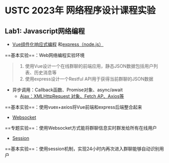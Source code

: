 # USTC 2023年 网络程序设计课程实验

## Lab1: Javascript网络编程
* [Vue组件化响应式编程](https://shimo.im/docs/tgpVdc3hvYXtV9dJ) 和[express（node.js）](https://shimo.im/docs/chpvJHjp8cCxCWkX/) 

==基本实验==：Web网络编程实验环境

> 1. 使用Vue设计一个在线群聊的前端应用，静态JSON数据包括用户列表、历史消息等
> 2. 使用express设计一个Restful API用于获得当前群聊的JSON数据

* 异步调用：Callback函数、Promise对象、async/await
  * [Ajax：XMLHttpRequest 对象、Fetch AP、Axios等]( https://shimo.im/docs/Q6krXW3QrD8jPp3C)

==基本实验==：使用vuex+axios将Vue前端和express后端整合起来

* [Websocket](https://shimo.im/docs/vqdGX39xWxJgK6T8)

==专题实验==：使用Websocket方式能将群聊信息实时群发给所有在线用户

* [Session](https://shimo.im/docs/KdKYGDvHdg96th3p)

==基本实验==：使用session机制，实现24小时内再次进入群聊能够自动识别用户

